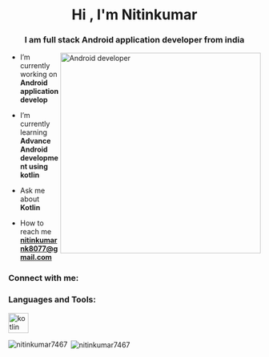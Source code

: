 
<h1 align="center">Hi , I'm Nitinkumar</h1>
<h3 align="center">I am full stack Android application developer from india</h3>

<img align="right" alt="Android developer" width="400" src="![image](https://user-images.githubusercontent.com/120630484/210223835-eeac3b1f-1ee6-4a43-a965-e0fa5ca6d7d3.png)
"/>

-  I’m currently working on **Android application develop**

-  I’m currently learning **Advance Android development using kotlin**

-  Ask me about **Kotlin**

-  How to reach me **nitinkumarnk8077@gmail.com**

<h3 align="left">Connect with me:</h3>
<p align="left">
</p>

<h3 align="left">Languages and Tools:</h3>
<p align="left"> <a href="https://kotlinlang.org" target="_blank" rel="noreferrer"> <img src="https://www.vectorlogo.zone/logos/kotlinlang/kotlinlang-icon.svg" alt="kotlin" width="40" height="40"/> </a> </p>

<p><img align="left" src="https://github-readme-stats.vercel.app/api/top-langs?username=nitinkumar7467&show_icons=true&locale=en&layout=compact" alt="nitinkumar7467" /></p>

<p>&nbsp;<img align="center" src="https://github-readme-stats.vercel.app/api?username=nitinkumar7467&show_icons=true&locale=en" alt="nitinkumar7467" /></p>

